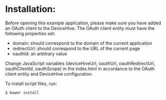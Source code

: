Installation:
============

Before opening this example application, please make sure you have added an OAuth client to the DeviceHive.
The OAuth client entity must have the following properties set:

* domain: should correspond to the domain of the current application
* redirectUrl: should correspond to the URL of the current page
* oauthId: an arbitrary value

Change JavaScript variables (deviceHiveUrl, oauthUrl, oauthRedirectUrl, oauthClientId, oauthScope) in the index.html 
in accordance to the OAuth client entity and DeviceHive configuration.

To install script files, run:

```sh
$ bower install
``` 